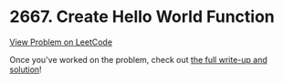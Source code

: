 # 2667. Create Hello World Function

[View Problem on LeetCode](https://leetcode.com/problems/create-hello-world-function/)

Once you've worked on the problem, check out [the full write-up and solution](solution.md)!
